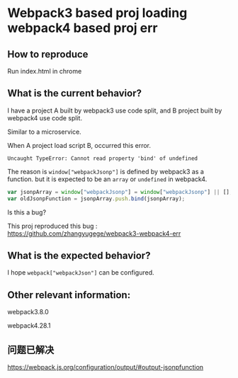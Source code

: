 # Webpack3 based proj loading webpack4 based proj err

## How to reproduce

Run index.html in chrome 

## What is the current behavior?

I have a project A  built by webpack3 use code split, and B project  built by webpack4 use code split.

Similar to a microservice.

When A project load script B, occurred this error.

```
Uncaught TypeError: Cannot read property 'bind' of undefined
```

The reason is `window["webpackJsonp"]` is defined by webpack3 as a function.
but it is expected to be an `array` or `undefined` in webpack4.

```javascript
var jsonpArray = window["webpackJsonp"] = window["webpackJsonp"] || [];
var oldJsonpFunction = jsonpArray.push.bind(jsonpArray);
```

Is this a bug? 

This proj reproduced this bug : https://github.com/zhangyugege/webpack3-webpack4-err


## What is the expected behavior?

I hope `webpack["webpackJson"]` can be configured.

## Other relevant information:

webpack3.8.0

webpack4.28.1


## 问题已解决

https://webpack.js.org/configuration/output/#output-jsonpfunction

